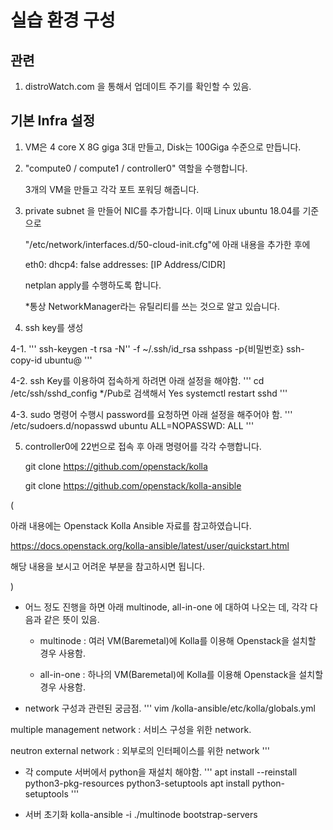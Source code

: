# 실습 환경 구성

## 관련 

1. distroWatch.com 을 통해서 업데이트 주기를 확인할 수 있음.

## 기본 Infra 설정

1. VM은 4 core X 8G giga 3대 만들고, Disk는 100Giga 수준으로 만듭니다. 

2. "compute0 / compute1 / controller0" 역할을 수행합니다. 

   3개의 VM을 만들고 각각 포트 포워딩 해줍니다.

3. private subnet 을 만들어 NIC를 추가합니다. 이때 Linux ubuntu 18.04를 기준으로 

   "/etc/network/interfaces.d/50-cloud-init.cfg"에 아래 내용을 추가한 후에

   eth0:
        dhcp4: false
        addresses: [IP Address/CIDR]

   netplan apply를 수행하도록 합니다.

   *통상 NetworkManager라는 유틸리티를 쓰는 것으로 알고 있습니다.

4. ssh key를 생성

4-1. 
'''
ssh-keygen -t rsa -N'' -f ~/.ssh/id_rsa 
sshpass -p{비밀번호} ssh-copy-id ubuntu@<IP>
'''

4-2. ssh Key를 이용하여 접속하게 하려면 아래 설정을 해야함. 
'''
cd /etc/ssh/sshd_config
*/Pub로 검색해서 Yes
systemctl restart sshd
'''

4-3. sudo 명령어 수행시 password를 요청하면 아래 설정을 해주어야 함.
'''
/etc/sudoers.d/nopasswd
ubuntu ALL=NOPASSWD: ALL
'''


5. controller0에 22번으로 접속 후 아래 명령어를 각각 수행합니다.

   git clone https://github.com/openstack/kolla
   
   git clone https://github.com/openstack/kolla-ansible


(
  
 아래 내용에는 Openstack Kolla Ansible 자료를 참고하였습니다.

 https://docs.openstack.org/kolla-ansible/latest/user/quickstart.html 

 해당 내용을 보시고 어려운 부분을 참고하시면 됩니다.

)


* 어느 정도 진행을 하면 아래 multinode, all-in-one 에 대하여 나오는 데, 각각 다음과 같은 뜻이 있음.

    * multinode : 여러 VM(Baremetal)에 Kolla를 이용해 Openstack을 설치할 경우 사용함. 
   
    * all-in-one : 하나의 VM(Baremetal)에 Kolla를 이용해 Openstack을 설치할 경우 사용함.



* network 구성과 관련된 궁금점.
'''
vim /kolla-ansible/etc/kolla/globals.yml 

multiple management network : 서비스 구성을 위한 network.

neutron external network : 외부로의 인터페이스를 위한 network
'''

* 각 compute 서버에서 python을 재설치 해야함. 
'''
apt install --reinstall python3-pkg-resources python3-setuptools
apt install python-setuptools 
'''

* 서버 초기화
kolla-ansible -i ./multinode bootstrap-servers 

